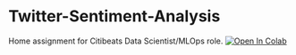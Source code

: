 # Twitter-Sentiment-Analysis

Home assignment for Citibeats Data Scientist/MLOps role.
[![Open In Colab](https://colab.research.google.com/assets/colab-badge.svg)](https://colab.research.google.com/github/00adr00/Twitter-Sentiment-Analysis/blob/main/Home_Assignment_Data_Scientist_MLOps_Adria%CC%80.ipynb)
